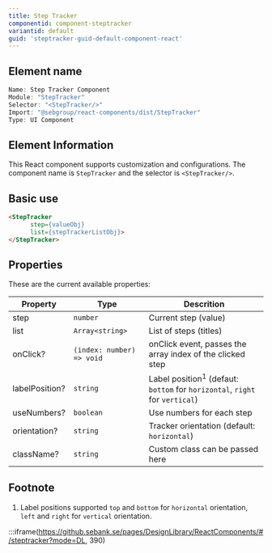 ```yaml
---
title: Step Tracker
componentid: component-steptracker
variantid: default
guid: 'steptracker-guid-default-component-react'
---
```


## Element name
```javascript
Name: Step Tracker Component
Module: "StepTracker"
Selector: "<StepTracker/>"
Import: "@sebgroup/react-components/dist/StepTracker"
Type: UI Component
```

## Element Information 
This React component supports customization and configurations. The component name is `StepTracker` and the selector is `<StepTracker/>`.

## Basic use
```html
<StepTracker
      step={valueObj}
      list={stepTrackerListObj}>
</StepTracker>
```

## Properties
These are the current available properties:

| Property       | Type                      | Descrition                                                                             |
| -------------- | ------------------------- | -------------------------------------------------------------------------------------- |
| step           | `number`                  | Current step (value)                                                                   |
| list           | `Array<string>`           | List of steps (titles)                                                                 |
| onClick?       | `(index: number) => void` | onClick event, passes the array index of the clicked step                              |
| labelPosition? | `string`                  | Label position<sup>1</sup> (defaut: `bottom` for `horizontal`, `right` for `vertical`) |
| useNumbers?    | `boolean`                 | Use numbers for each step                                                              |
| orientation?   | `string`                  | Tracker orientation (default: `horizontal`)                                            |
| className?     | `string`                  | Custom class can be passed here                                                        |

## Footnote
1. Label positions supported `top` and `bottom` for `horizontal` orientation, `left` and `right` for `vertical` orientation.

:::iframe(https://github.sebank.se/pages/DesignLibrary/ReactComponents/#/steptracker?mode=DL, 390)